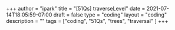 +++
author = "ipark"
title = "[51Qs] traverseLevel"
date =  2021-07-14T18:05:59-07:00
draft =  false
type = "coding"
layout = "coding"
description = ""
tags = ["coding", "51Qs", "trees", "traversal"
]
+++
<script src="https://gist.github.com/ipark-CS/.
js"></script>
